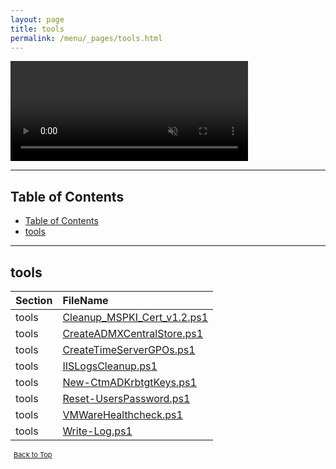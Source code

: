 ```yaml
---
layout: page
title: tools
permalink: /menu/_pages/tools.html
---
```


<video width="380" height="160" controls autoplay loop muted>
    <source src="/assets/menu/tools.mp4" type="video/mp4">
    Your browser does not support the video tag.
</video>

---

## Table of Contents

- [Table of Contents](#table-of-contents)
- [tools](#tools)

---

## tools

| Section | FileName                                                                 |
| :------ | :----------------------------------------------------------------------- |
| tools   | [Cleanup\_MSPKI\_Cert\_v1.2.ps1](/_posts/tools/Cleanup_MSPKI_Cert_v1.2/) |
| tools   | [CreateADMXCentralStore.ps1](/_posts/tools/CreateADMXCentralStore/)      |
| tools   | [CreateTimeServerGPOs.ps1](/_posts/tools/CreateTimeServerGPOs/)          |
| tools   | [IISLogsCleanup.ps1](/_posts/tools/IISLogsCleanup/)                      |
| tools   | [New-CtmADKrbtgtKeys.ps1](/_posts/tools/New-CtmADKrbtgtKeys/)            |
| tools   | [Reset-UsersPassword.ps1](/_posts/tools/Reset-UsersPassword/)            |
| tools   | [VMWareHealthcheck.ps1](/_posts/tools/VMWareHealthcheck/)                |
| tools   | [Write-Log.ps1](/_posts/tools/Write-Log/)                                |

<span style="font-size:11px;"><a href="#"><i class="fas fa-caret-up" aria-hidden="true" style="color: white; margin-right:5px;"></i>Back to Top</a></span>
